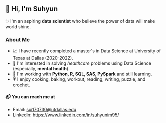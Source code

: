 ## 👋 Hi, I'm Suhyun 
✨ I'm an aspiring **data scientist** who believe the power of data will make world shine.

### About Me
- 📈 I have recently completed a master's in Data Science at University of Texas at Dallas (2020-2022).
- 🏥 I'm interested in solving _healthcare_ problems using Data Science 
     (especially, **mental health**).
- 🌱 I'm working with **Python, R, SQL, SAS, PySpark** and still learning.
- 💗 I enjoy cooking, baking, workout, reading, writing, puzzle, and crochet.

#### 📬 You can reach me at
- Email: sxi170730@utdallas.edu
- Linkedin: https://www.linkedin.com/in/suhyunim95/
